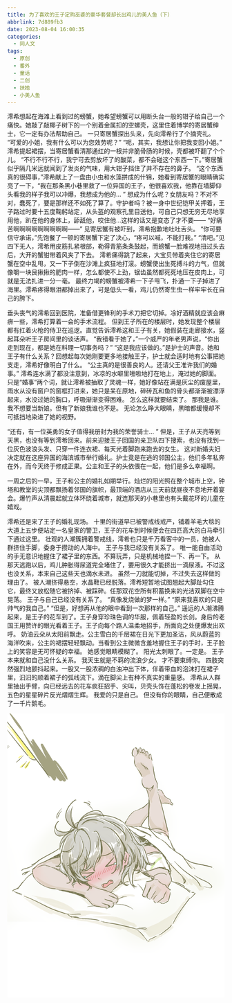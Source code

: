 ```yaml
---
title: 为了喜欢的王子定购巫婆的豪华套餐却长出鸡儿的美人鱼（下）
abbrlink: 7d889fb3
date: 2023-08-04 16:00:35
categories:
  - 同人文
tags:
  - 原创
  - 番外
  - 童话
  - 二创
  - 扶她
  - 小美人鱼
---
```

澪希想起在海滩上看到过的螃蟹，她希望螃蟹可以用断头台一般的钳子给自己一个痛快。她敲了敲椰子树下的一个别着金属扣的空螺壳，这里住着博学的寄居蟹绅士，它一定有办法帮助自己。
一只寄居蟹探出头来，先向澪希行了个摘壳礼。
“可爱的小姐，我有什么可以为您效劳呢？”
“呃，其实，我想让你把我变回小姐。”
澪希提起裙摆，当寄居蟹看清那通红的一根并非脆骨肠的时候，壳都被吓翻了个个儿。
“不行不行不行，我宁可去剪放坏了的酸菜，都不会碰这个东西一下。”寄居蟹似乎隔几米远就闻到了发炎的气味，用大钳子挡住了并不存在的鼻子。
“这个东西真的很碍事，”澪希献上了一盘由小虫和水藻拼成的什锦，她看到寄居蟹的眼睛确实亮了一下，“我在那条黑小巷里救了一位异国的王子，他很喜欢我，他靠在墙脚仰头看我的样子我可以冲爆，我想成为他的… ”
想成为什么呢？女朋友吗？不对不对，蠢死了，要是那样还不如死了算了。守护者吗？被一身中世纪铠甲关押着，王子路过时要十五度鞠躬站定，从头盔的观察孔里目送他，可自己只想无穷无尽地享用他，趴在他的身体上，舔舐他，咬住他…这样的话又是变态了才不要——
“好痛苦啊啊啊啊啊啊啊啊啊——”
见寄居蟹有被吓到，澪希抱歉地吐吐舌头。
“你可要信守承诺，”先饱餐了一顿的寄居蟹下定了决心，“疼可以喊，不能打我。”
“清吧。”见四下无人，澪希用皮筋扎紧根部，勒得青筋条条鼓起，而螃蟹一脸难视地扭过头去后，大开的蟹钳带着风夹了下去。
澪希痛得跳了起来，大宝贝带着夹住它的寄居蟹在空中乱甩，又一下子倒在沙滩上疯狂地打滚。螃蟹使出生死搏斗的力气，但就像嚼一块艮揪揪的肥肉一样，怎么都使不上劲，锯齿虽然都死死地压在皮肉上，可就是无法扎进一分一毫。
最终力竭的螃蟹被澪希一下子甩飞，扑通一下子掉进了海里。澪希疼得眼泪都掉出来了，可是低头一看，鸡儿仍然寄生虫一样牢牢长在自己的胯下。

垂头丧气的澪希回到医院，准备借更锋利的手术刀把它切掉。凃好酒精就应该会麻痹一些，澪希打算着一会的手术流程。
但到王子所在的楼层时，她发现整个楼层都有扛着火枪的侍卫在巡逻。直觉告诉澪希这和王子有关，她假装在走廊接水，竖起耳朵听王子房间里的谈话声。
“我错看于她了，”一个威严的年老男声说，“你出走到现在，都是她在料理一切事务吗？”
“这是我应该做的。”是护士的声音。她和王子有什么关系？回想起每次她刚要更多地接触王子，护士就会适时地有公事把她支走，澪希好像明白了什么。
“公主真的是很善良的人。还请父王准许我们的婚事。”
澪希连水满了都没注意到，冰凉的水噼里啪啦地打在地上，淹过她的脚面。
只是“婚事”两个词，就让澪希被抽取了灵魂一样，她好像站在满是灰尘的废屋里，雨水从没有窗户的窗框打进来，她只是呆在原地，碎砖瓦和鱼的骨头都渐渐被漂浮起来，水没过她的胸口，呼吸渐渐变得困难。
怎么这样就要结束了。
那我是谁。
我不想要当新娘。但有了新娘我谁也不是。
无论怎么睁大眼睛，黑暗都缓慢却不可抵挡地染进了她的视野。

“还有，有一位英勇的女子值得我册封为我的荣誉骑士… ”
但是，王子从天亮等到天黑，也没有等到澪希回来。前来迎接王子回国的亲卫队四下搜索，也没有找到一位灰色波浪头发、只穿一件连衣裙、每天光着脚跑来跑去的女生。
这对新婚夫妇决定就在这座异国的海滨城市举行婚礼。护士竟是在逃的邻国公主，他们多年私奔在外，而今天终于修成正果。公主和王子的头依偎在一起，他们是多么幸福啊。

一周之后的一早，王子和公主的婚礼如期举行。灿烂的阳光照在整个城市上空，钟塔和教堂的尖顶都飘扬着邻国的旗帜，最顶端的酒店从三天前就昼夜不息地开着宴会。爆竹声从清晨起就立体环绕着城市，就连那天的小巷里也有头戴花环的儿童在嬉戏。

澪希还是来了王子的婚礼现场。
十里的街道早已被警戒线戒严，铺着羊毛大毯的大道上五步便站定一名皇家的警卫，王子的花车到时候便会在四匹高大的白马牵引下通过这里。
壮观的人潮簇拥着警戒线，澪希也只是千万看客中的一员，她被人群挤住手脚，委身于攒动的人海中。
王子与我已经没有关系了。
唯一能自由活动的手无意识地握住了裙子里的东西。不算玩弄，只是机械地捏一下、再一下。
从那天逃跑以后，鸡儿肿胀得尿道完全堵住了，要用很久才能挤出一滴尿液。不过这也没关系，本来自己这些天也滴水未进。
虽然一刀就能切掉，不过失去这样做的理由了。
被人潮挤得悬空，水晶鞋已经脱落。澪希短暂地试图翘起大脚趾勾住它，最终又放松随它被挤掉、被踩碎。任那双花空所有积蓄换来的光洁双脚在空中晃荡。
王子与自己已经没有关系了。
“真像发烧做的梦一样。”
“原来我喜欢的只是帅气的我自己。”
“但是，好想再从他的眼中看到一次那样的自己。”
遥远的人潮沸腾起来，是王子的花车到了。王子身穿珍珠色调的华服，佩着轻盈的长剑。身后的老国王用赞许的眼光看着王子。王子向每个路人温柔地招手，所面向之处便爆发出欢呼。
奶油云朵从太阳前飘走。公主雪白的千层裙在日光下更加圣洁，风从蔚蓝的海洋吹来，公主的裙摆轻轻飘动。当看到公主微微含羞地握住王子的手时，王子脸上的笑容是无可怀疑的幸福。
她感觉眼睛模糊了。
阳光太刺眼了。一定是。
王子本来就和自己没什么关系。
我天生就是不羁的流浪少女。
才不要束缚你。
四肢突然强烈地颤抖起来。一股又一股浓稠的白浊冲出下体，伴着带血的泡沫打在裙子里，汩汩的顺着裙子的弧线流下。滴在脚尖上有种不真实的重量感。
澪希从人群里抽出手臂，向已经远去的花车疯狂招手、尖叫，贝壳头饰在蓬松的卷发上摇晃，五色的星星碎片反光熠熠生辉。
我爱的只是自己。
但没有你的眼睛，自己便散成了一千片鹅毛。

![](/images/oc/想起害羞事情的澪希.png "害羞的澪希（画师：阡伊）")